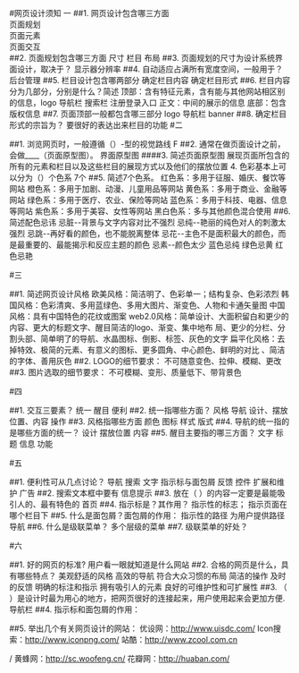 #网页设计须知
一
##1. 网页设计包含哪三方面  
页面规划  
页面元素  
页面交互  
##2. 页面规划包含哪三方面
尺寸
栏目
布局
##3. 页面规划的尺寸为设计系统界面设计，取决于？
显示器分辨率
##4. 自动适应占满所有宽度空间，一般用于？
后台管理
##5. 栏目设计包含哪两部分
确定栏目内容
确定栏目形式
##6. 栏目内容分为几部分，分别是什么？简述
顶部：含有特征元素，含有能与其他网站相区别的信息，logo 导航栏 搜索栏 注册登录入口
正文：中间的展示的信息
底部：包含版权信息
##7. 页面顶部一般都包含哪三部分
logo
导航栏
banner
##8. 确定栏目形式的宗旨为？
要很好的表达出来栏目的功能
#二

##1. 浏览网页时，一般遵循（）-型的视觉路线
F
##2. 通常在做页面设计之前，会做____（页面原型图）。
界面原型图
####3. 简述页面原型图
展现页面所包含的所有的元素和栏目以及这些栏目的展现方式以及他们的摆放位置
4. 色彩基本上可以分为（）个色系
7个
##5. 简述7个色系。
红色系：多用于征服、婚庆、餐饮等网站
橙色系：多用于加剧、动漫、儿童用品等网站
黄色系：多用于商业、金融等网站
绿色系：多用于医疗、农业、保险等网站
蓝色系：多用于科技、电器、信息等网站
紫色系：多用于美容、女性等网站
黑白色系：多与其他颜色混合使用
##6. 简述配色忌讳
忌脏--背景与文字内容对比不强烈
忌纯--艳丽的纯色对人的刺激太强烈
忌跳--再好看的颜色，也不能脱离整体
忌花--主色不是面积最大的颜色，而是最重要的、最能揭示和反应主题的颜色
忌素--颜色太少
蓝色忌纯
绿色忌黄
红色忌艳

#三

##1. 简述网页设计风格
欧美风格：简洁明了、色彩单一；结构复杂、色彩浓烈
韩国风格：色彩清爽、多用蓝绿色、多用大图片、渐变色、人物和卡通矢量图
中国风格：具有中国特色的花纹或图案
web2.0风格：简单设计、大面积留白和更少的内容、更大的标题文字、醒目简洁的logo、渐变、集中地布       局、更少的分栏、分割头部、简单明了的导航、水晶图标、倒影、标签、灰色的文字
扁平化风格：去掉特效、极简的元素、有意义的图标、更多圆角、中心颜色、鲜明的对比 、简洁的字体、善用灰色
##2. LOGO的细节要求：
不可随意变色、拉伸、模糊、更改
##3. 图片选取的细节要求：
不可模糊、变形、质量低下、带背景色

#四

##1. 交互三要素？
统一
醒目
便利
##2. 统一指哪些方面？
风格
导航  设计、摆放位置、内容
操作
##3. 风格指哪些方面
颜色
图标
样式
版式
##4. 导航的统一指的是哪些方面的统一？
设计
摆放位置
内容
##5. 醒目主要指的哪三方面？
文字  标题
信息
功能

#五

##1. 便利性可从几点讨论？
导航
搜索
文字
指示标与面包屑
反馈
控件
扩展和维护
广告
##2. 搜索文本框中要有
信息提示
##3. 放在（ ）的内容一定要是最能吸引人的、最有特色的
首页
##4. 指示标是？其作用？
指示性的标志；   指示页面在哪个栏目下
##5. 什么是面包屑？面包屑的作用：
指示性的路径  为用户提供路径导航
##6. 什么是级联菜单？
多个层级的菜单
##7. 级联菜单的好处？

#六

##1. 好的网页的标准?
用户看一眼就知道是什么网站
##2. 合格的网页是什么，具有哪些特点？
美观舒适的风格
高效的导航
符合大众习惯的布局
简洁的操作
及时的反馈
明确的标注和指示
拥有吸引人的元素
良好的可维护性和可扩展性
##3. （ ）是设计时最为用心的地方，把网页很好的连接起来，用户使用起来会更加方便.
导航栏
##4. 指示标和面包屑的作用：

##5. 举出几个有关网页设计的网站：
优设网：http://www.uisdc.com/
Icon搜索：http://www.iconpng.com/
站酷：http://www.zcool.com.cn 

/
黄蜂网：http://sc.woofeng.cn/
花瓣网：http://huaban.com/
